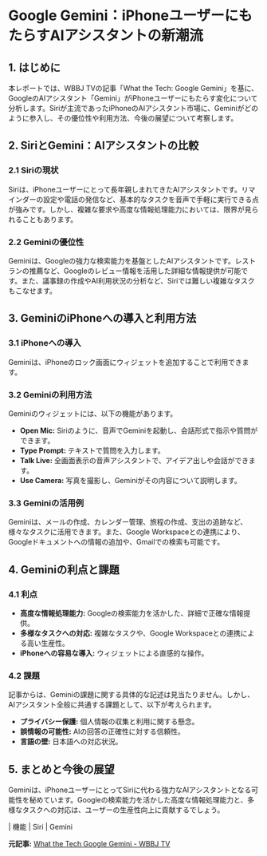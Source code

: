 # Google Gemini：iPhoneユーザーにもたらすAIアシスタントの新潮流

## 1. はじめに

本レポートでは、WBBJ TVの記事「What the Tech: Google Gemini」を基に、GoogleのAIアシスタント「Gemini」がiPhoneユーザーにもたらす変化について分析します。Siriが主流であったiPhoneのAIアシスタント市場に、Geminiがどのように参入し、その優位性や利用方法、今後の展望について考察します。

## 2. SiriとGemini：AIアシスタントの比較

### 2.1 Siriの現状

Siriは、iPhoneユーザーにとって長年親しまれてきたAIアシスタントです。リマインダーの設定や電話の発信など、基本的なタスクを音声で手軽に実行できる点が強みです。しかし、複雑な要求や高度な情報処理能力においては、限界が見られることもあります。

### 2.2 Geminiの優位性

Geminiは、Googleの強力な検索能力を基盤としたAIアシスタントです。レストランの推薦など、Googleのレビュー情報を活用した詳細な情報提供が可能です。また、議事録の作成やAI利用状況の分析など、Siriでは難しい複雑なタスクもこなせます。

## 3. GeminiのiPhoneへの導入と利用方法

### 3.1 iPhoneへの導入

Geminiは、iPhoneのロック画面にウィジェットを追加することで利用できます。

### 3.2 Geminiの利用方法

Geminiのウィジェットには、以下の機能があります。

* **Open Mic:** Siriのように、音声でGeminiを起動し、会話形式で指示や質問ができます。
* **Type Prompt:** テキストで質問を入力します。
* **Talk Live:** 全画面表示の音声アシスタントで、アイデア出しや会話ができます。
* **Use Camera:** 写真を撮影し、Geminiがその内容について説明します。

### 3.3 Geminiの活用例

Geminiは、メールの作成、カレンダー管理、旅程の作成、支出の追跡など、様々なタスクに活用できます。また、Google Workspaceとの連携により、Googleドキュメントへの情報の追加や、Gmailでの検索も可能です。

## 4. Geminiの利点と課題

### 4.1 利点

* **高度な情報処理能力:** Googleの検索能力を活かした、詳細で正確な情報提供。
* **多様なタスクへの対応:** 複雑なタスクや、Google Workspaceとの連携による高い生産性。
* **iPhoneへの容易な導入:** ウィジェットによる直感的な操作。

### 4.2 課題

記事からは、Geminiの課題に関する具体的な記述は見当たりません。しかし、AIアシスタント全般に共通する課題として、以下が考えられます。

* **プライバシー保護:** 個人情報の収集と利用に関する懸念。
* **誤情報の可能性:** AIの回答の正確性に対する信頼性。
* **言語の壁:** 日本語への対応状況。

## 5. まとめと今後の展望

Geminiは、iPhoneユーザーにとってSiriに代わる強力なAIアシスタントとなる可能性を秘めています。Googleの検索能力を活かした高度な情報処理能力と、多様なタスクへの対応は、ユーザーの生産性向上に貢献するでしょう。

| 機能 | Siri | Gemini 

**元記事:** [What the Tech Google Gemini - WBBJ TV](https://www.wbbjtv.com/2025/03/12/what-the-tech-google-gemini/)